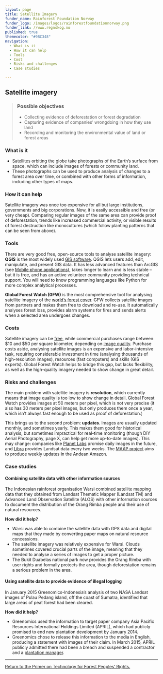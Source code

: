 ```yaml
---
layout: page
title: Satellite Imagery
funder_name: Rainforest Foundation Norway
funder_logo: /images/logos/rainforestfoundationnorway.png
funder_link: //www.regnskog.no
published: true
themecolor: "#9BC348"
navigation:
  - What is it
  - How it can help
  - Tools
  - Cost
  - Risks and challenges
  - Case studies

---
```


## Satellite imagery

> ### Possible objectives
> * Collecting evidence of deforestation or forest degradation
> * Capturing evidence of companies’ wrongdoing in how they use land 
> * Recording and monitoring the environmental value of land or forest areas

### What is it

* Satellites orbiting the globe take photographs of the Earth’s surface from space, which can include images of forests or community land. 
* These photographs can be used to produce analysis of changes to a forest area over time, or combined with other forms of information, including other types of maps.

### How it can help
Satellite imagery was once too expensive for all but large institutions, governments and big corporations. Now, it is easily accessible and free (or very cheap). Comparing regular images of the same area can provide proof of deforestation, trends like increased commercial activity, or visible results of forest destruction like monocultures (which follow planting patterns that can be seen from above). 

### Tools
There are very good free, open-source tools to analyse satellite imagery: **QGIS** is the most widely used [GIS software](http://www.qgis.org/en/docs/index.html). QGIS lets users add, edit, manipulate, and present GIS data. It has less advanced features than ArcGIS (see [Mobile phone applications](/monitoring-mobile-phones)), takes longer to learn and is less stable – but it is free, and has an active volunteer community providing technical support. You will need to know programming languages like Python for more complex analytical processes.

**Global Forest Watch (GFW)** is the most comprehensive tool for analysing satellite imagery of the [world’s forest cover](http://www.globalforestwatch.org/). GFW collects satellite images from partners and makes them free to download and re-use. It automatically analyses forest loss, provides alarm systems for fires and sends alerts when a selected area undergoes changes. 

### Costs
Satellite imagery can be [free](http://earthexplorer.usgs.gov/), while commercial purchases range between $10 and $50 per square kilometer, depending on [image quality](http://www.aaas.org/page/high-resolution-satellite-imagery-ordering-and-analysis-handbook#VI.). Purchase costs aside, analysing satellite images is an expensive and labor-intensive task, requiring considerable investment in time (analysing thousands of high-resolution images), resources (fast computers) and skills (GIS experts). Global Forest Watch helps to bridge this gap, but lacks flexibility, as well as the high-quality imagery needed to show change in great detail.

### Risks and challenges
The main problem with satellite imagery is **resolution**, which currently means that image quality is too low to show change in detail. Global Forest Watch provides images at 50 meters per pixel, which is not very precise (it also has 30 meters per pixel images, but only produces them once a year, which isn’t always fast enough to be used as proof of deforestation.) 

This brings us to the second problem: **updates**. Images are usually updated monthly, and sometimes yearly. This makes them good for historical analysis, but sometimes impractical for real-time monitoring (though DIY Aerial Photography, page X, can help get more up-to-date images). This may change: companies like [Planet Labs](http://www.planet.com) promise daily images in the future, and [Libra](http://libra.developmentseed.org) provides Landsat data every two weeks. The [MAAP project](http://maaproject.org/about-maap/) aims to produce weekly updates in the Andean Amazon.

### Case studies

#### Combining satellite data with other information sources 

The Indonesian rainforest organisation Warsi combined satellite mapping data that they obtained from Landsat Thematic Mapper (Landsat TM) and Advanced Land Observation Satellite (ALOS) with other information sources to document the distribution of the Orang Rimba people and their use of natural resources. 

**How did it help?**

* Warsi was able to combine the satellite data with GPS data and digital maps that they made by converting paper maps on natural resource concessions.
* The satellite imagery was relatively expensive for Warsi. Clouds sometimes covered crucial parts of the image, meaning that they needed to analyse a series of images to get a proper picture.
* The Bukit Duabelas national park now provides the Orang Rimba with user rights and formally protects the area, though deforestation remains a serious problem in the area.

#### Using satellite data to provide evidence of illegal logging 

In January 2015 Greenomics-Indonesia’s analysis of two NASA Landsat images of Pulau Pedang island, off the coast of Sumatra, identified that large areas of peat forest had been cleared. 

**How did it help?**

* Greenomics used the information to target paper company Asia Pacific Resources International Holdings Limited (APRIL), which had publicly promised to end new plantation development by January 2014. 
* Greenomics chose to release this information to the media in English, producing a statement with images of their claim. In March 2015, APRIL publicly admitted there had been a breach and suspended a contractor and a [plantation manager](http://www.greenomics.org/docs/Greenomics_Press-Release_SFMP_Violation-(LowRes).pdf).

<hr>

[Return to the Primer on Technology for Forest Peoples' Rights.](/monitoring)
